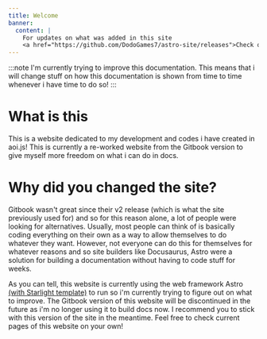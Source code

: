 ```yaml
---
title: Welcome
banner:
  content: |
    For updates on what was added in this site
    <a href="https://github.com/DodoGames7/astro-site/releases">Check out our changelogs.</a>
---
```


:::note
I'm currently trying to improve this documentation. This means that i will change stuff on how this documentation is shown from time to time whenever i have time to do so!
:::

# What is this
This is a website dedicated to my development and codes i have created in aoi.js! This is currently a re-worked website from the Gitbook version to give myself more freedom on what i can do in docs.

# Why did you changed the site?
Gitbook wasn't great since their v2 release (which is what the site previously used for) and so for this reason alone, a lot of people were looking for alternatives. Usually, most people can think of is basically coding everything on their own as a way to allow themselves to do whatever they want. However, not everyone can do this for themselves for whatever reasons and so site builders like Docusaurus, Astro were a solution for building a documentation without having to code stuff for weeks.

As you can tell, this website is currently using the web framework Astro [(with Starlight template)](https://github.com/withastro/starlight) to run so i'm currently trying to figure out on what to improve. The Gitbook version of this website will be discontinued in the future as i'm no longer using it to build docs now. I recommend you to stick with this version of the site in the meantime. Feel free to check current pages of this website on your own!


